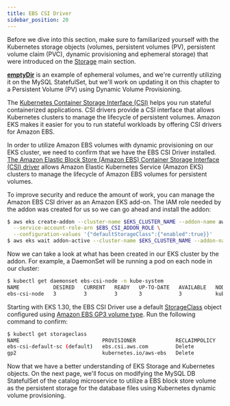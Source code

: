 ```yaml
---
title: EBS CSI Driver
sidebar_position: 20
---
```


Before we dive into this section, make sure to familiarized yourself with the Kubernetes storage objects (volumes, persistent volumes (PV), persistent volume claim (PVC), dynamic provisioning and ephemeral storage) that were introduced on the [Storage](../index.md) main section.

[**emptyDir**](https://kubernetes.io/docs/concepts/storage/volumes/#emptydir) is an example of ephemeral volumes, and we're currently utilizing it on the MySQL StatefulSet, but we'll work on updating it on this chapter to a Persistent Volume (PV) using Dynamic Volume Provisioning.

The [Kubernetes Container Storage Interface (CSI)](https://kubernetes-csi.github.io/docs/) helps you run stateful containerized applications. CSI drivers provide a CSI interface that allows Kubernetes clusters to manage the lifecycle of persistent volumes. Amazon EKS makes it easier for you to run stateful workloads by offering CSI drivers for Amazon EBS.

In order to utilize Amazon EBS volumes with dynamic provisioning on our EKS cluster, we need to confirm that we have the EBS CSI Driver installed. [The Amazon Elastic Block Store (Amazon EBS) Container Storage Interface (CSI) driver](https://github.com/kubernetes-sigs/aws-ebs-csi-driver) allows Amazon Elastic Kubernetes Service (Amazon EKS) clusters to manage the lifecycle of Amazon EBS volumes for persistent volumes.

To improve security and reduce the amount of work, you can manage the Amazon EBS CSI driver as an Amazon EKS add-on. The IAM role needed by the addon was created for us so we can go ahead and install the addon:

```bash timeout=300 wait=60
$ aws eks create-addon --cluster-name $EKS_CLUSTER_NAME --addon-name aws-ebs-csi-driver \
  --service-account-role-arn $EBS_CSI_ADDON_ROLE \
  --configuration-values '{"defaultStorageClass":{"enabled":true}}'
$ aws eks wait addon-active --cluster-name $EKS_CLUSTER_NAME --addon-name aws-ebs-csi-driver
```

Now we can take a look at what has been created in our EKS cluster by the addon. For example, a DaemonSet will be running a pod on each node in our cluster:

```bash
$ kubectl get daemonset ebs-csi-node -n kube-system
NAME           DESIRED   CURRENT   READY   UP-TO-DATE   AVAILABLE   NODE SELECTOR            AGE
ebs-csi-node   3         3         3       3            3           kubernetes.io/os=linux   3d21h
```

Starting with EKS 1.30, the EBS CSI Driver use a default [StorageClass](https://kubernetes.io/docs/concepts/storage/storage-classes/) object configured using [Amazon EBS GP3 volume type](https://docs.aws.amazon.com/ebs/latest/userguide/general-purpose.html#gp3-ebs-volume-type). Run the following command to confirm:

```bash
$ kubectl get storageclass
NAME                           PROVISIONER             RECLAIMPOLICY   VOLUMEBINDINGMODE      ALLOWVOLUMEEXPANSION   AGE
ebs-csi-default-sc (default)   ebs.csi.aws.com         Delete          WaitForFirstConsumer   true                   96s
gp2                            kubernetes.io/aws-ebs   Delete          WaitForFirstConsumer   false                  9d
```

Now that we have a better understanding of EKS Storage and Kubernetes objects. On the next page, we'll focus on modifying the MySQL DB StatefulSet of the catalog microservice to utilize a EBS block store volume as the persistent storage for the database files using Kubernetes dynamic volume provisioning.
